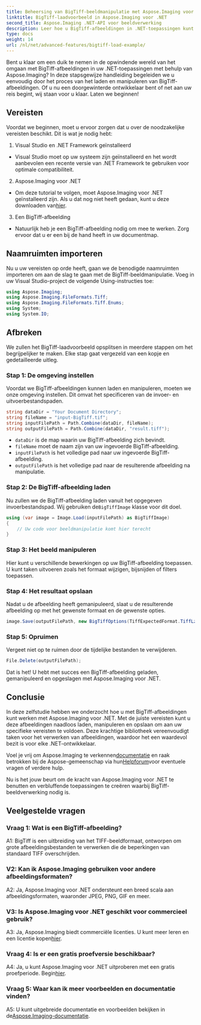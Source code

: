 ```yaml
---
title: Beheersing van BigTiff-beeldmanipulatie met Aspose.Imaging voor .NET
linktitle: BigTiff-laadvoorbeeld in Aspose.Imaging voor .NET
second_title: Aspose.Imaging .NET-API voor beeldverwerking
description: Leer hoe u BigTiff-afbeeldingen in .NET-toepassingen kunt manipuleren met Aspose.Imaging voor .NET. Volg onze stapsgewijze handleiding voor een naadloze beeldverwerking.
type: docs
weight: 14
url: /nl/net/advanced-features/bigtiff-load-example/
---
```

Bent u klaar om een duik te nemen in de opwindende wereld van het omgaan met BigTiff-afbeeldingen in uw .NET-toepassingen met behulp van Aspose.Imaging? In deze stapsgewijze handleiding begeleiden we u eenvoudig door het proces van het laden en manipuleren van BigTiff-afbeeldingen. Of u nu een doorgewinterde ontwikkelaar bent of net aan uw reis begint, wij staan voor u klaar. Laten we beginnen!

## Vereisten

Voordat we beginnen, moet u ervoor zorgen dat u over de noodzakelijke vereisten beschikt. Dit is wat je nodig hebt:

1. Visual Studio en .NET Framework geïnstalleerd
- Visual Studio moet op uw systeem zijn geïnstalleerd en het wordt aanbevolen een recente versie van .NET Framework te gebruiken voor optimale compatibiliteit.

2. Aspose.Imaging voor .NET
-  Om deze tutorial te volgen, moet Aspose.Imaging voor .NET geïnstalleerd zijn. Als u dat nog niet heeft gedaan, kunt u deze downloaden van[hier](https://releases.aspose.com/imaging/net/).

3. Een BigTiff-afbeelding
- Natuurlijk heb je een BigTiff-afbeelding nodig om mee te werken. Zorg ervoor dat u er een bij de hand heeft in uw documentmap.

## Naamruimten importeren

Nu u uw vereisten op orde heeft, gaan we de benodigde naamruimten importeren om aan de slag te gaan met de BigTiff-beeldmanipulatie. Voeg in uw Visual Studio-project de volgende Using-instructies toe:

```csharp
using Aspose.Imaging;
using Aspose.Imaging.FileFormats.Tiff;
using Aspose.Imaging.FileFormats.Tiff.Enums;
using System;
using System.IO;
```

## Afbreken

We zullen het BigTiff-laadvoorbeeld opsplitsen in meerdere stappen om het begrijpelijker te maken. Elke stap gaat vergezeld van een kopje en gedetailleerde uitleg.

### Stap 1: De omgeving instellen

Voordat we BigTiff-afbeeldingen kunnen laden en manipuleren, moeten we onze omgeving instellen. Dit omvat het specificeren van de invoer- en uitvoerbestandspaden.

```csharp
string dataDir = "Your Document Directory";
string fileName = "input-BigTiff.tif";
string inputFilePath = Path.Combine(dataDir, fileName);
string outputFilePath = Path.Combine(dataDir, "result.tiff");
```

- `dataDir` is de map waarin uw BigTiff-afbeelding zich bevindt.
- `fileName` moet de naam zijn van uw ingevoerde BigTiff-afbeelding.
- `inputFilePath` is het volledige pad naar uw ingevoerde BigTiff-afbeelding.
- `outputFilePath` is het volledige pad naar de resulterende afbeelding na manipulatie.

### Stap 2: De BigTiff-afbeelding laden

 Nu zullen we de BigTiff-afbeelding laden vanuit het opgegeven invoerbestandspad. Wij gebruiken de`BigTiffImage` klasse voor dit doel.

```csharp
using (var image = Image.Load(inputFilePath) as BigTiffImage)
{
    // Uw code voor beeldmanipulatie komt hier terecht
}
```

### Stap 3: Het beeld manipuleren

Hier kunt u verschillende bewerkingen op uw BigTiff-afbeelding toepassen. U kunt taken uitvoeren zoals het formaat wijzigen, bijsnijden of filters toepassen.

### Stap 4: Het resultaat opslaan

Nadat u de afbeelding heeft gemanipuleerd, slaat u de resulterende afbeelding op met het gewenste formaat en de gewenste opties.

```csharp
image.Save(outputFilePath, new BigTiffOptions(TiffExpectedFormat.TiffLzwRgba));
```

### Stap 5: Opruimen

Vergeet niet op te ruimen door de tijdelijke bestanden te verwijderen.

```csharp
File.Delete(outputFilePath);
```

Dat is het! U hebt met succes een BigTiff-afbeelding geladen, gemanipuleerd en opgeslagen met Aspose.Imaging voor .NET.

## Conclusie

In deze zelfstudie hebben we onderzocht hoe u met BigTiff-afbeeldingen kunt werken met Aspose.Imaging voor .NET. Met de juiste vereisten kunt u deze afbeeldingen naadloos laden, manipuleren en opslaan om aan uw specifieke vereisten te voldoen. Deze krachtige bibliotheek vereenvoudigt taken voor het verwerken van afbeeldingen, waardoor het een waardevol bezit is voor elke .NET-ontwikkelaar.

 Voel je vrij om Aspose.Imaging te verkennen[documentatie](https://reference.aspose.com/imaging/net/) en raak betrokken bij de Aspose-gemeenschap via hun[Helpforum](https://forum.aspose.com/)voor eventuele vragen of verdere hulp.

Nu is het jouw beurt om de kracht van Aspose.Imaging voor .NET te benutten en verbluffende toepassingen te creëren waarbij BigTiff-beeldverwerking nodig is.

## Veelgestelde vragen

### Vraag 1: Wat is een BigTiff-afbeelding?

A1: BigTiff is een uitbreiding van het TIFF-beeldformaat, ontworpen om grote afbeeldingsbestanden te verwerken die de beperkingen van standaard TIFF overschrijden.

### V2: Kan ik Aspose.Imaging gebruiken voor andere afbeeldingsformaten?

A2: Ja, Aspose.Imaging voor .NET ondersteunt een breed scala aan afbeeldingsformaten, waaronder JPEG, PNG, GIF en meer.

### V3: Is Aspose.Imaging voor .NET geschikt voor commercieel gebruik?

 A3: Ja, Aspose.Imaging biedt commerciële licenties. U kunt meer leren en een licentie kopen[hier](https://purchase.aspose.com/buy).

### Vraag 4: Is er een gratis proefversie beschikbaar?

 A4: Ja, u kunt Aspose.Imaging voor .NET uitproberen met een gratis proefperiode. Begin[hier](https://releases.aspose.com/).

### Vraag 5: Waar kan ik meer voorbeelden en documentatie vinden?

 A5: U kunt uitgebreide documentatie en voorbeelden bekijken in de[Aspose.Imaging-documentatie](https://reference.aspose.com/imaging/net/).